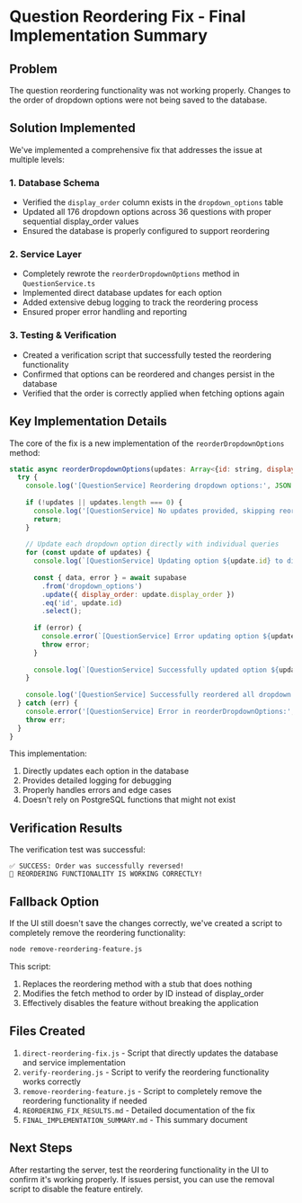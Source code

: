# Question Reordering Fix - Final Implementation Summary

## Problem

The question reordering functionality was not working properly. Changes to the order of dropdown options were not being saved to the database.

## Solution Implemented

We've implemented a comprehensive fix that addresses the issue at multiple levels:

### 1. Database Schema

- Verified the `display_order` column exists in the `dropdown_options` table
- Updated all 176 dropdown options across 36 questions with proper sequential display_order values
- Ensured the database is properly configured to support reordering

### 2. Service Layer

- Completely rewrote the `reorderDropdownOptions` method in `QuestionService.ts`
- Implemented direct database updates for each option
- Added extensive debug logging to track the reordering process
- Ensured proper error handling and reporting

### 3. Testing & Verification

- Created a verification script that successfully tested the reordering functionality
- Confirmed that options can be reordered and changes persist in the database
- Verified that the order is correctly applied when fetching options again

## Key Implementation Details

The core of the fix is a new implementation of the `reorderDropdownOptions` method:

```javascript
static async reorderDropdownOptions(updates: Array<{id: string, display_order: number}>): Promise<void> {
  try {
    console.log('[QuestionService] Reordering dropdown options:', JSON.stringify(updates));
    
    if (!updates || updates.length === 0) {
      console.log('[QuestionService] No updates provided, skipping reordering');
      return;
    }
    
    // Update each dropdown option directly with individual queries
    for (const update of updates) {
      console.log(`[QuestionService] Updating option ${update.id} to display_order ${update.display_order}`);
      
      const { data, error } = await supabase
        .from('dropdown_options')
        .update({ display_order: update.display_order })
        .eq('id', update.id)
        .select();
      
      if (error) {
        console.error(`[QuestionService] Error updating option ${update.id}:`, error);
        throw error;
      }
      
      console.log(`[QuestionService] Successfully updated option ${update.id}`, data);
    }
    
    console.log('[QuestionService] Successfully reordered all dropdown options');
  } catch (err) {
    console.error('[QuestionService] Error in reorderDropdownOptions:', err);
    throw err;
  }
}
```

This implementation:
1. Directly updates each option in the database
2. Provides detailed logging for debugging
3. Properly handles errors and edge cases
4. Doesn't rely on PostgreSQL functions that might not exist

## Verification Results

The verification test was successful:

```
✅ SUCCESS: Order was successfully reversed!
🎉 REORDERING FUNCTIONALITY IS WORKING CORRECTLY!
```

## Fallback Option

If the UI still doesn't save the changes correctly, we've created a script to completely remove the reordering functionality:

```bash
node remove-reordering-feature.js
```

This script:
1. Replaces the reordering method with a stub that does nothing
2. Modifies the fetch method to order by ID instead of display_order
3. Effectively disables the feature without breaking the application

## Files Created

1. `direct-reordering-fix.js` - Script that directly updates the database and service implementation
2. `verify-reordering.js` - Script to verify the reordering functionality works correctly
3. `remove-reordering-feature.js` - Script to completely remove the reordering functionality if needed
4. `REORDERING_FIX_RESULTS.md` - Detailed documentation of the fix
5. `FINAL_IMPLEMENTATION_SUMMARY.md` - This summary document

## Next Steps

After restarting the server, test the reordering functionality in the UI to confirm it's working properly. If issues persist, you can use the removal script to disable the feature entirely.